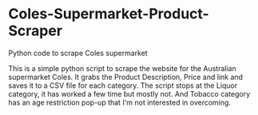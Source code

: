 # Coles-Supermarket-Product-Scraper
Python code to scrape Coles supermarket

This is a simple python script to scrape the website for the Australian supermarket Coles. It grabs the Product Description, Price and link and saves it to a CSV file for each category. The script stops at the Liquor category, it has worked a few time but mostly not. And Tobacco category has an age restriction pop-up that I'm not interested in overcoming.
